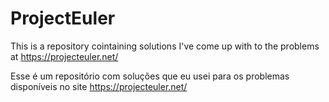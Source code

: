 # ProjectEuler
This is a repository cointaining solutions I've come up with to the problems at https://projecteuler.net/

Esse é um repositório com soluções que eu usei para os problemas disponíveis no site https://projecteuler.net/
